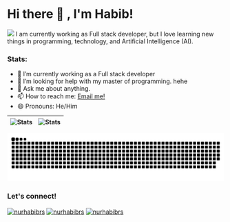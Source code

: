 # Hi there 👋 , I'm Habib!
![](https://komarev.com/ghpvc/?username=nurhabibrs&color=green)
I am currently working as Full stack developer, but I love learning new things in programming, technology, and Artificial Intelligence (AI).  

### Stats:
- 🔭 I’m currently working as a Full stack developer </br>
- 🤔 I’m looking for help with my master of programming. hehe </br>
- 💬 Ask me about anything.</br>
- 📫 How to reach me: <a href="mailto:nurhabibrs@gmail.com">Email me!</a>  </br>
- 😄 Pronouns: He/Him </br>
<!-- - ⚡ Fun fact: ... </br> -->



| <img src="https://github-readme-stats.vercel.app/api?username=nurhabibrs&theme=highcontrast&show_icons=true&hide_border=true&layout=compact&cache_second=7200" align="center" alt="Stats" /> | <img src="https://github-readme-stats.vercel.app/api/top-langs/?username=nurhabibrs&theme=highcontrast&show_icons=true&hide_border=true&layout=compact&cache_second=7200" align= "center" alt="Stats" /> |
| ------------- | ------------- |

![***](https://raw.githubusercontent.com/nurhabibrs/nurhabibrs/output/github-contribution-grid-snake.svg)

### Let's connect!
<p align="left">
    <a href="https://linkedin.com/in/nurhabibrs" target="_blank"><img align="center" src="https://raw.githubusercontent.com/rahuldkjain/github-profile-readme-generator/master/src/images/icons/Social/linked-in-alt.svg" alt="nurhabibrs" height="30" width="40" /></a>
    <a href="https://twitter.com/nurhabibrs" target="_blank"><img align="center" src="https://raw.githubusercontent.com/rahuldkjain/github-profile-readme-generator/master/src/images/icons/Social/twitter.svg" alt="nurhabibrs" height="30" width="40" /></a>
    <a href="https://instagram.com/nurhabibrs" target="_blank"><img align="center" src="https://raw.githubusercontent.com/rahuldkjain/github-profile-readme-generator/master/src/images/icons/Social/instagram.svg" alt="nurhabibrs" height="30" width="40" /></a>
</p>
